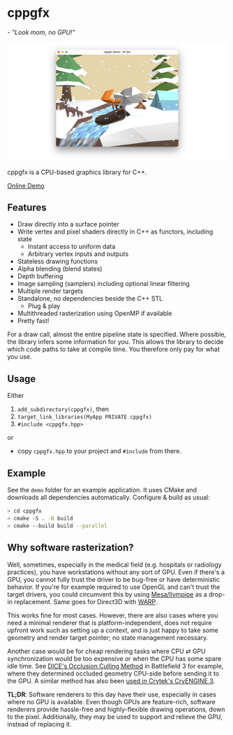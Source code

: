 # cppgfx

_- "Look mom, no GPU!"_

![demo](demo/cppgfx.png)

cppgfx is a CPU-based graphics library for C++.

[Online Demo](https://dervis.de/cppgfx.html)

## Features

- Draw directly into a surface pointer
- Write vertex and pixel shaders directly in C++ as functors, including state
  - Instant access to uniform data
  - Arbitrary vertex inputs and outputs
- Stateless drawing functions
- Alpha blending (blend states)
- Depth buffering
- Image sampling (samplers) including optional linear filtering
- Multiple render targets
- Standalone, no dependencies beside the C++ STL
    - Plug & play
- Multithreaded rasterization using OpenMP if available
- Pretty fast!

For a draw call, almost the entire pipeline state is specified. Where possible, the library infers some information for you. This allows the library to decide which code paths to take at compile time. You therefore only pay for what you use. 

## Usage

Either

  1) `add_subdirectory(cppgfx)`, then
  2) `target_link_libraries(MyApp PRIVATE cppgfx)`
  3) `#include <cppgfx.hpp>`

or

  - copy `cppgfx.hpp` to your project and `#include` from there.

## Example

See the `demo` folder for an example application. It uses CMake and downloads all dependencies automatically. Configure & build as usual:

```bash
> cd cppgfx
> cmake -S . -B build
> cmake --build build --parallel
```

## Why software rasterization?

Well, sometimes, especially in the medical field (e.g. hospitals or radiology practices), you have workstations without any sort of GPU. Even if there's a GPU, you cannot fully trust the driver to be bug-free or have deterministic behavior. If you're for example required to use OpenGL and can't trust the target drivers, you could circumvent this by using [Mesa/llvmpipe](https://docs.mesa3d.org/drivers/llvmpipe.html) as a drop-in replacement. Same goes for Direct3D with [WARP](https://learn.microsoft.com/en-us/windows/win32/direct3darticles/directx-warp).

This works fine for most cases. However, there are also cases where you need a minimal renderer that is platform-independent, does not require upfront work such as setting up a context, and is just happy to take some geometry and render target pointer; no state management necessary.

Another case would be for cheap rendering tasks where CPU ⇄ GPU synchronization would be too expensive or when the CPU has some spare idle time. See [DICE's Occlusion Culling Method](https://www.slideshare.net/DICEStudio/culling-the-battlefield-data-oriented-design-in-practice) in Battlefield 3 for example, where they determined occluded geometry CPU-side before sending it to the GPU. A similar method has also been [used in Crytek's CryENGINE 3](https://www.slideshare.net/TiagoAlexSousa/secrets-of-cryengine-3-graphics-technology).

**TL;DR**: Software renderers to this day have their use, especially in cases where no GPU is available. Even though GPUs are feature-rich, software renderers provide hassle-free and highly-flexible drawing operations, down to the pixel. Additionally, they may be used to support and relieve the GPU, instead of replacing it. 
